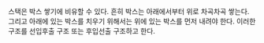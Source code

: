 스택은 박스 쌓기에 비유할 수 있다. 흔히 박스는 아래에서부터 위로
차곡차곡 쌓는다. 그리고 아래에 있는 박스를 치우기 위해서는 위에 있는
박스를 먼저 내려야 한다. 이러한 구조를 선입후출 구조 또는 후입선출 
구조하고 한다.